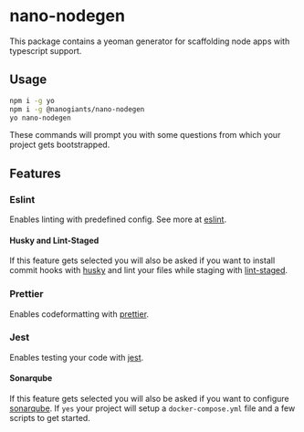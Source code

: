 # nano-nodegen
This package contains a yeoman generator for scaffolding node apps with typescript support.

## Usage

```bash
npm i -g yo
npm i -g @nanogiants/nano-nodegen
yo nano-nodegen
```

These commands will prompt you with some questions from which your project gets bootstrapped.

## Features

### Eslint
Enables linting with predefined config.
See more at [eslint](https://www.npmjs.com/package/eslint).

#### Husky and Lint-Staged
If this feature gets selected you will also be asked if you want to install commit hooks with [husky](https://www.npmjs.com/package/husky) and lint your files while staging with [lint-staged](https://www.npmjs.com/package/lint-staged).


### Prettier
Enables codeformatting with [prettier](https://www.npmjs.com/package/prettier).

### Jest
Enables testing your code with [jest](https://jestjs.io/).

#### Sonarqube
If this feature gets selected you will also be asked if you want to configure [sonarqube](https://www.sonarqube.org/). If `yes`  your project will setup a `docker-compose.yml` file and a few scripts to get started.
